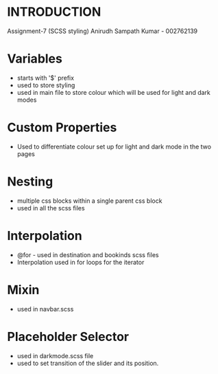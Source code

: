 # INTRODUCTION 
Assignment-7 (SCSS styling)
Anirudh Sampath Kumar - 002762139


# Variables
* starts with '$' prefix
* used to store styling
* used in main file to store colour which will be used for light and dark modes


# Custom Properties
* Used to differentiate colour set up for light and dark mode in the two pages


# Nesting 
* multiple css blocks within a single parent css block
* used in all the scss files 


# Interpolation 
* @for - used in destination and bookinds scss files
* Interpolation used in for loops for the iterator


# Mixin
* used in navbar.scss

# Placeholder Selector
* used in darkmode.scss file
* used to set transition of the slider and its position.

